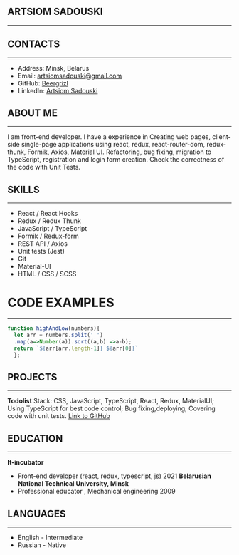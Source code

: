 ## ARTSIOM SADOUSKI
*****
## CONTACTS
******
* Address: Minsk, Belarus
* Email: artsiomsadouski@gmail.com
* GitHub: [Beergrizl](https://github.com/Beergrizl)
* LinkedIn: [Artsiom Sadouski](https://www.linkedin.com/in/sadouski)
## ABOUT ME
******
I am front-end developer. I have a experience in Creating web pages,
client-side single-page applications using react, redux, react-router-dom,
redux-thunk, Formik, Axios, Material UI. Refactoring, bug fixing, migration to TypeScript, registration and login form creation. Check the correctness of the code with Unit Tests.
## SKILLS
******
* React / React Hooks
* Redux / Redux Thunk
* JavaScript / TypeScript
* Formik / Redux-form
* REST API / Axios
* Unit tests (Jest)
* Git
* Material-UI
* HTML / CSS / SCSS
# CODE EXAMPLES
**********
```javascript
function highAndLow(numbers){
  let arr = numbers.split(' ')
  .map(a=>Number(a)).sort((a,b) =>a-b);
  return `${arr[arr.length-1]} ${arr[0]}`
  };
```
## PROJECTS
  ********
**Todolist**
Stack: CSS, JavaScript, TypeScript, React, Redux, MaterialUI;
Using TypeScript for best code control; Bug fixing,deploying;
Covering code with unit tests. [Link to GitHub](https://github.com/Beergrizl/todolist3)
## EDUCATION
   *********
**It-incubator**
* Front-end developer (react, redux, typescript, js) 2021
**Belarusian National Technical University, Minsk**
* Professional educator , Mechanical engineering 2009
## LANGUAGES
   *********
* English - Intermediate
* Russian - Native

